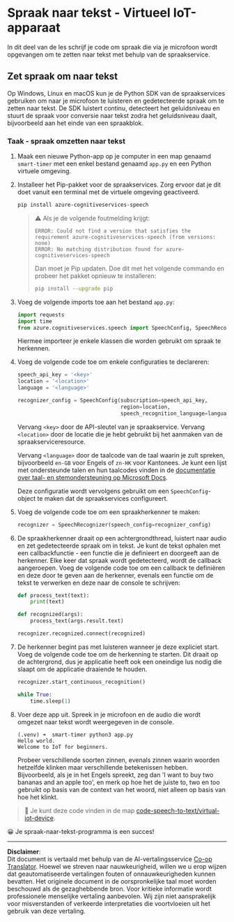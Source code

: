 <!--
CO_OP_TRANSLATOR_METADATA:
{
  "original_hash": "c0550b254b9ba2539baf1e6bb5fc05f8",
  "translation_date": "2025-08-27T22:36:39+00:00",
  "source_file": "6-consumer/lessons/1-speech-recognition/virtual-device-speech-to-text.md",
  "language_code": "nl"
}
-->
# Spraak naar tekst - Virtueel IoT-apparaat

In dit deel van de les schrijf je code om spraak die via je microfoon wordt opgevangen om te zetten naar tekst met behulp van de spraakservice.

## Zet spraak om naar tekst

Op Windows, Linux en macOS kun je de Python SDK van de spraakservices gebruiken om naar je microfoon te luisteren en gedetecteerde spraak om te zetten naar tekst. De SDK luistert continu, detecteert het geluidsniveau en stuurt de spraak voor conversie naar tekst zodra het geluidsniveau daalt, bijvoorbeeld aan het einde van een spraakblok.

### Taak - spraak omzetten naar tekst

1. Maak een nieuwe Python-app op je computer in een map genaamd `smart-timer` met een enkel bestand genaamd `app.py` en een Python virtuele omgeving.

1. Installeer het Pip-pakket voor de spraakservices. Zorg ervoor dat je dit doet vanuit een terminal met de virtuele omgeving geactiveerd.

    ```sh
    pip install azure-cognitiveservices-speech
    ```

    > ⚠️ Als je de volgende foutmelding krijgt:
    >
    > ```output
    > ERROR: Could not find a version that satisfies the requirement azure-cognitiveservices-speech (from versions: none)
    > ERROR: No matching distribution found for azure-cognitiveservices-speech
    > ```
    >
    > Dan moet je Pip updaten. Doe dit met het volgende commando en probeer het pakket opnieuw te installeren:
    >
    > ```sh
    > pip install --upgrade pip
    > ```

1. Voeg de volgende imports toe aan het bestand `app.py`:

    ```python
    import requests
    import time
    from azure.cognitiveservices.speech import SpeechConfig, SpeechRecognizer
    ```

    Hiermee importeer je enkele klassen die worden gebruikt om spraak te herkennen.

1. Voeg de volgende code toe om enkele configuraties te declareren:

    ```python
    speech_api_key = '<key>'
    location = '<location>'
    language = '<language>'

    recognizer_config = SpeechConfig(subscription=speech_api_key,
                                     region=location,
                                     speech_recognition_language=language)
    ```

    Vervang `<key>` door de API-sleutel van je spraakservice. Vervang `<location>` door de locatie die je hebt gebruikt bij het aanmaken van de spraakserviceresource.

    Vervang `<language>` door de taalcode van de taal waarin je zult spreken, bijvoorbeeld `en-GB` voor Engels of `zn-HK` voor Kantonees. Je kunt een lijst met ondersteunde talen en hun taalcodes vinden in de [documentatie over taal- en stemondersteuning op Microsoft Docs](https://docs.microsoft.com/azure/cognitive-services/speech-service/language-support?WT.mc_id=academic-17441-jabenn#speech-to-text).

    Deze configuratie wordt vervolgens gebruikt om een `SpeechConfig`-object te maken dat de spraakservices configureert.

1. Voeg de volgende code toe om een spraakherkenner te maken:

    ```python
    recognizer = SpeechRecognizer(speech_config=recognizer_config)
    ```

1. De spraakherkenner draait op een achtergrondthread, luistert naar audio en zet gedetecteerde spraak om in tekst. Je kunt de tekst ophalen met een callbackfunctie - een functie die je definieert en doorgeeft aan de herkenner. Elke keer dat spraak wordt gedetecteerd, wordt de callback aangeroepen. Voeg de volgende code toe om een callback te definiëren en deze door te geven aan de herkenner, evenals een functie om de tekst te verwerken en deze naar de console te schrijven:

    ```python
    def process_text(text):
        print(text)

    def recognized(args):
        process_text(args.result.text)
    
    recognizer.recognized.connect(recognized)
    ```

1. De herkenner begint pas met luisteren wanneer je deze expliciet start. Voeg de volgende code toe om de herkenning te starten. Dit draait op de achtergrond, dus je applicatie heeft ook een oneindige lus nodig die slaapt om de applicatie draaiende te houden.

    ```python
    recognizer.start_continuous_recognition()

    while True:
        time.sleep(1)
    ```

1. Voer deze app uit. Spreek in je microfoon en de audio die wordt omgezet naar tekst wordt weergegeven in de console.

    ```output
    (.venv) ➜  smart-timer python3 app.py
    Hello world.
    Welcome to IoT for beginners.
    ```

    Probeer verschillende soorten zinnen, evenals zinnen waarin woorden hetzelfde klinken maar verschillende betekenissen hebben. Bijvoorbeeld, als je in het Engels spreekt, zeg dan 'I want to buy two bananas and an apple too', en merk op hoe het de juiste to, two en too gebruikt op basis van de context van het woord, niet alleen op basis van hoe het klinkt.

> 💁 Je kunt deze code vinden in de map [code-speech-to-text/virtual-iot-device](../../../../../6-consumer/lessons/1-speech-recognition/code-speech-to-text/virtual-iot-device).

😀 Je spraak-naar-tekst-programma is een succes!

---

**Disclaimer**:  
Dit document is vertaald met behulp van de AI-vertalingsservice [Co-op Translator](https://github.com/Azure/co-op-translator). Hoewel we streven naar nauwkeurigheid, willen we u erop wijzen dat geautomatiseerde vertalingen fouten of onnauwkeurigheden kunnen bevatten. Het originele document in de oorspronkelijke taal moet worden beschouwd als de gezaghebbende bron. Voor kritieke informatie wordt professionele menselijke vertaling aanbevolen. Wij zijn niet aansprakelijk voor misverstanden of verkeerde interpretaties die voortvloeien uit het gebruik van deze vertaling.